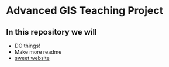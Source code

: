 # Advanced GIS Teaching Project
## In this repository we will
  * DO things!
  * Make more readme
  * [sweet website](www.skidmore.edu/gis)
